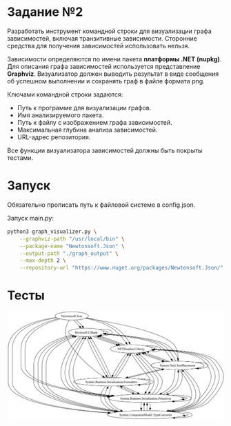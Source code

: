# **Задание №2**
Разработать инструмент командной строки для визуализации графа зависимостей, включая транзитивные зависимости. Сторонние средства для получения зависимостей использовать нельзя.

Зависимости определяются по имени пакета **платформы .NET (nupkg)**. Для описания графа зависимостей используется представление **Graphviz**. Визуализатор должен выводить результат в виде сообщения об успешном
выполнении и сохранять граф в файле формата png.

Ключами командной строки задаются:

* Путь к программе для визуализации графов.
* Имя анализируемого пакета.
* Путь к файлу с изображением графа зависимостей.
* Максимальная глубина анализа зависимостей.
* URL-адрес репозитория.

Все функции визуализатора зависимостей должны быть покрыты тестами.

# Запуск
Обязательно прописать путь к файловой системе в config.json.

Запуск main.py:
```Bash
python3 graph_visualizer.py \
    --graphviz-path "/usr/local/bin" \
    --package-name "Newtonsoft.Json" \
    --output-path "./graph_output" \
    --max-depth 2 \
    --repository-url "https://www.nuget.org/packages/Newtonsoft.Json/"
```

# Тесты
![](https://github.com/teradex124/KU2/blob/main/graph_output.png)

